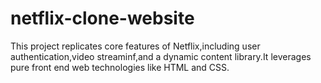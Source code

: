 # netflix-clone-website
This project replicates core features of Netflix,including user authentication,video streaminf,and a dynamic content library.It leverages pure front end web technologies like HTML and CSS. 
